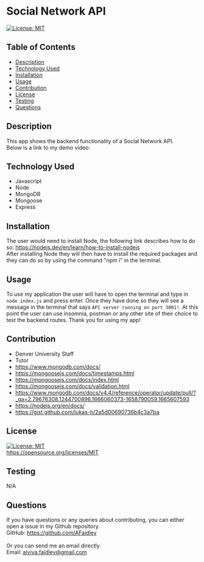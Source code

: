 # Social Network API

[![License: MIT](https://img.shields.io/badge/License-MIT-yellow.svg)](https://opensource.org/licenses/MIT)
## Table of Contents
* [Description](#description)
* [Technology Used](#technology-used)
* [Installation](#installation)
* [Usage](#usage)
* [Contribution](#contribution)
* [License](#license)
* [Testing](#testing)
* [Questions](#questions)
## Description
This app shows the backend functionality of a Social Network API.
<br>
Below is a link to my demo video:
<br>


## Technology Used
- Javascript
- Node
- MongoDB
- Mongoose
- Express

## Installation
The user would need to install Node, the following link describes how to do so: https://nodejs.dev/en/learn/how-to-install-nodejs <br> After installing Node they will then have to install the required packages and they can do so by using the command "npm i" in the terminal.
## Usage
To use my application the user will have to open the terminal and type in `node index.js` and press enter. Once they have done so they will see a message in the terminal that says `API server running on port 3001!`. At this point the user can use insomnia, postman or any other site of their choice to test the backend routes. Thank you for using my app!
## Contribution
- Denver University Staff
- Tutor
- https://www.mongodb.com/docs/
- https://mongoosejs.com/docs/timestamps.html
- https://mongoosejs.com/docs/index.html
- https://mongoosejs.com/docs/validation.html
- https://www.mongodb.com/docs/v4.4/reference/operator/update/pull/?_ga=2.79676308.1244700896.1666060373-1658790059.1665607593
- https://nodejs.org/en/docs/
- https://gist.github.com/lukas-h/2a5d00690736b4c3a7ba

## License
[![License: MIT](https://img.shields.io/badge/License-MIT-yellow.svg)](https://opensource.org/licenses/MIT)
<br>
https://opensource.org/licenses/MIT

## Testing
N/A

## Questions
If you have questions or any queries about contributing, you can either open a issue in my Github repository. <br>
GitHub: <https://github.com/AFaidley> <br>
<br>
Or you can send me an email directly. <br>
Email: <alviva.faidley@gmail.com>